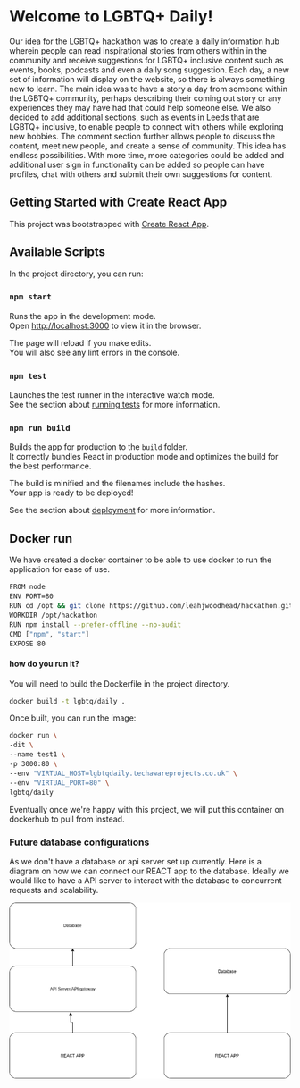 
# Welcome to LGBTQ+ Daily!

Our idea for the LGBTQ+ hackathon was to create a daily information hub wherein people can read inspirational stories from others within in the community and receive suggestions for LGBTQ+ inclusive content such as events, books, podcasts and even a daily song suggestion.
Each day, a new set of information will display on the website, so there is always something new to learn. The main idea was to have a story a day from someone within the LGBTQ+ community, perhaps describing their coming out story or any experiences they may have had that could help someone else.
We also decided to add additional sections, such as events in Leeds that are LGBTQ+ inclusive, to enable people to connect with others while exploring new hobbies. The comment section further allows people to discuss the content, meet new people, and create a sense of community.
This idea has endless possibilities. With more time, more categories could be added and additional user sign in functionality can be added so people can have profiles, chat with others and submit their own suggestions for content.


## Getting Started with Create React App

This project was bootstrapped with [Create React App](https://github.com/facebook/create-react-app).

## Available Scripts

In the project directory, you can run:

### `npm start`

Runs the app in the development mode.\
Open [http://localhost:3000](http://localhost:3000) to view it in the browser.

The page will reload if you make edits.\
You will also see any lint errors in the console.

### `npm test`

Launches the test runner in the interactive watch mode.\
See the section about [running tests](https://facebook.github.io/create-react-app/docs/running-tests) for more information.

### `npm run build`

Builds the app for production to the `build` folder.\
It correctly bundles React in production mode and optimizes the build for the best performance.

The build is minified and the filenames include the hashes.\
Your app is ready to be deployed!

See the section about [deployment](https://facebook.github.io/create-react-app/docs/deployment) for more information.

## Docker run

We have created a docker container to be able to use docker to run the application for ease of use.

```bash
FROM node
ENV PORT=80
RUN cd /opt && git clone https://github.com/leahjwoodhead/hackathon.git
WORKDIR /opt/hackathon
RUN npm install --prefer-offline --no-audit
CMD ["npm", "start"]
EXPOSE 80
```

#### how do you run it?
You will need to build the Dockerfile in the project directory.

```BASH
docker build -t lgbtq/daily .
```
Once built, you can run the image:
```BASH
docker run \
-dit \
--name test1 \
-p 3000:80 \
--env "VIRTUAL_HOST=lgbtqdaily.techawareprojects.co.uk" \
--env "VIRTUAL_PORT=80" \
lgbtq/daily
```

Eventually once we're happy with this project, we will put this container on dockerhub to pull from instead.


### Future database configurations

As we don't have a database or api server set up currently. Here is a diagram on how we can connect our REACT app to the database.
Ideally we would like to have a API server to interact with the database to concurrent requests and scalability.

![alt text](Database.png)

